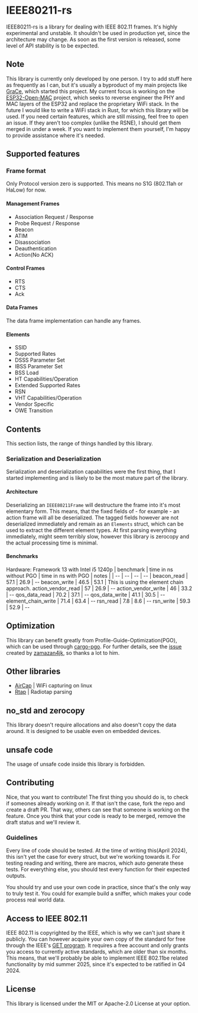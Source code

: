 # IEEE80211-rs
IEEE80211-rs is a library for dealing with IEEE 802.11 frames. It's highly experimental and unstable. It shouldn't be used in production yet, since the architecture may change.
As soon as the first version is released, some level of API stability is to be expected.

## Note
This library is currently only developed by one person. I try to add stuff here as frequently as I can, but it's usually a byproduct of my main projects like [GraCe](https://github.com/Frostie314159/grace), which started this project. My current focus is working on the [ESP32-Open-MAC](https://esp32-open-mac.be/) project, which seeks to reverse engineer the PHY and MAC layers of the ESP32 and replace the proprietary WiFi stack. In the future I would like to write a WiFi stack in Rust, for which this library will be used. If you need certain features, which are still missing, feel free to open an issue. If they aren't too complex (unlike the RSNE), I should get them merged in under a week. If you want to implement them yourself, I'm happy to provide assistance where it's needed.

## Supported features
### Frame format
Only Protocol version zero is supported. This means no S1G (802.11ah or HaLow) for now.
#### Management Frames
- Association Request / Response
- Probe Request / Response
- Beacon
- ATIM
- Disassociation
- Deauthentication
- Action(No ACK)
#### Control Frames
- RTS
- CTS
- Ack
#### Data Frames
The data frame implementation can handle any frames.
#### Elements
- SSID
- Supported Rates
- DSSS Parameter Set
- IBSS Parameter Set
- BSS Load
- HT Capabilities/Operation
- Extended Supported Rates
- RSN
- VHT Capabilities/Operation
- Vendor Specific
- OWE Transition


## Contents
This section lists, the range of things handled by this library.
### Serialization and Deserialization
Serialization and deserialization capabilities were the first thing, that I started implementing and is likely to be the most mature part of the library.

#### Architecture
Deserializing an `IEEE80211Frame` will destructure the frame into it's most elementary form. This means, that the fixed fields of - for example - an action frame will all be deserialized. The tagged fields however are not deserialized immediately and remain as an `Elements` struct, which can be used to extract the different element types. At first parsing everything immediately, might seem terribly slow, however this library is zerocopy and the actual processing time is minimal.

#### Benchmarks
Hardware: Framework 13 with Intel i5 1240p
| benchmark | time in ns without PGO | time in ns with PGO | notes |
| -- | -- | -- | -- |
beacon_read | 57.1 | 26.9 | --
beacon_write | 46.5 | 53.1 | This is using the element chain approach.
action_vendor_read | 57 | 26.9 | --
action_vendor_write | 46 | 33.2 | --
qos_data_read | 70.2 | 37.1 | --
qos_data_write | 41.1 | 30.5 | --
element_chain_write | 71.4 | 63.4 | --
rsn_read | 7.8 | 8.6 | --
rsn_write | 59.3 | 52.9 | --

## Optimization
This library can benefit greatly from Profile-Guide-Optimization(PGO), which can be used through [cargo-pgo](https://github.com/Kobzol/cargo-pgo). For further details, see the [issue](https://github.com/Frostie314159/ieee80211-rs/issues/3) created by [zamazan4jk](https://github.com/zamazan4ik), so thanks a lot to him.

## Other libraries
- [AirCap](https://github.com/Frostie314159/aircap) | WiFi capturing on linux
- [Rtap](https://github.com/Frostie314159/rtap) | Radiotap parsing

## no_std and zerocopy
This library doesn't require allocations and also doesn't copy the data around. It is designed to be usable even on embedded devices.

## unsafe code
The usage of unsafe code inside this library is forbidden.

## Contributing
Nice, that you want to contribute! The first thing you should do is, to check if someones already working on it. If that isn't the case, fork the repo and create a draft PR. That way, others can see that someone is working on the feature. Once you think that your code is ready to be merged, remove the draft status and we'll review it.
### Guidelines
Every line of code should be tested. At the time of writing this(April 2024), this isn't yet the case for every struct, but we're working towards it. For testing reading and writing, there are macros, which auto generate these tests. For everything else, you should test every function for their expected outputs.

You should try and use your own code in practice, since that's the only way to truly test it. You could for example build a sniffer, which makes your code process real world data.

## Access to IEEE 802.11
IEEE 802.11 is copyrighted by the IEEE, which is why we can't just share it publicly. You can however acquire your own copy of the standard for free through the IEEE's [GET program](https://ieeexplore.ieee.org/browse/standards/get-program/page). It requires a free account and only grants you access to currently active standards, which are older than six months. This means, that we'll probably be able to implement IEEE 802.11be related functionality by mid summer 2025, since it's expected to be ratified in Q4 2024.

## License
This library is licensed under the MIT or Apache-2.0 License at your option. 
